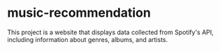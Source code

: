 # music-recommendation
This project is a website that displays data collected from Spotify's API, including information about genres, albums, and artists.
